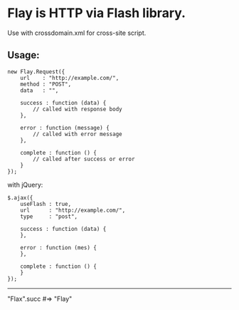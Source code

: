 # Flay is HTTP via Flash library.

Use with crossdomain.xml for cross-site script.

## Usage:

	new Flay.Request({
		url    : "http://example.com/",
		method : "POST",
		data   : "",

		success : function (data) {
			// called with response body
		},

		error : function (message) {
			// called with error message
		},

		complete : function () {
			// called after success or error
		}
	});

with jQuery:

	$.ajax({
		useFlash : true,
		url      : "http://example.com/",
		type     : "post",

		success : function (data) {
		},

		error : function (mes) {
		},

		complete : function () {
		}
	});


----

"Flax".succ #=> "Flay"
